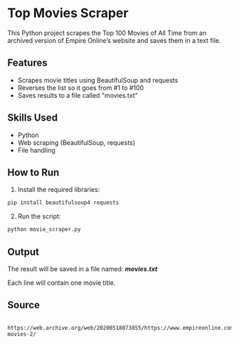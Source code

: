 # Top Movies Scraper

This Python project scrapes the Top 100 Movies of All Time from an archived version of Empire Online’s website and saves them in a text file.

## Features

- Scrapes movie titles using BeautifulSoup and requests
- Reverses the list so it goes from #1 to #100
- Saves results to a file called "movies.txt"

## Skills Used

- Python
- Web scraping (BeautifulSoup, requests)
- File handling

## How to Run

1. Install the required libraries:
```bash
pip install beautifulsoup4 requests
```

2. Run the script:
```bash
python movie_scraper.py
```
   

## Output

The result will be saved in a file named:
***movies.txt***

Each line will contain one movie title.

## Source

```URL:
   https://web.archive.org/web/20200518073855/https://www.empireonline.com/movies/features/best-movies-2/
```
